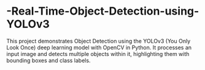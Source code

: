 # -Real-Time-Object-Detection-using-YOLOv3
This project demonstrates Object Detection using the YOLOv3 (You Only Look Once) deep learning model with OpenCV in Python. It processes an input image and detects multiple objects within it, highlighting them with bounding boxes and class labels.
